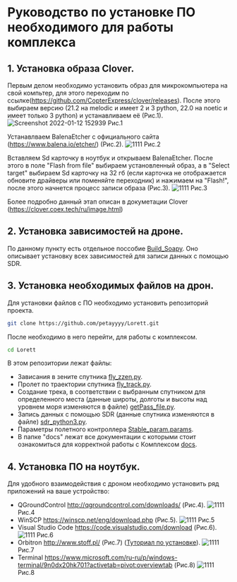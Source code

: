 # Руководство по установке ПО необходимого для работы комплекса
## 1. Установка образа Clover.
Первым делом необходимо установить образ для микрокомпьютера на свой компьтер, для этого переходим по ссылке(https://github.com/CopterExpress/clover/releases).
После этого выбираем версию (21.2 на melodic и имеет 2 и 3 python, 22.0 на noetic и имеет только 3 python) и устанавливаем её (Рис.1). 
![Screenshot 2022-01-12 152939](https://user-images.githubusercontent.com/47917455/149140584-21deaff7-a31d-41aa-a9a1-460f88e38719.png)
Рис.1 
  

Устанавлваем BalenaEtcher с официального сайта (https://www.balena.io/etcher/) (Рис.2).
![1111](https://user-images.githubusercontent.com/47917455/149141589-f634c9c3-120a-42ad-84e5-a0847fee4e3a.png)
Рис.2 
  
Вставляем Sd карточку в ноутбук и открываем BalenaEtcher. После этого в поле "Flash from file" выбираем установленный образ, а в "Select target" выбираем Sd  карточку на 32 гб (если карточка не отображается обновите драйверы или поменяйте переходник) и нажимаем на "Flash!", после этого начнется процесс записи образа (Рис.3).
![1111](https://user-images.githubusercontent.com/47917455/149143810-6cef51eb-1ff8-4ce0-99ec-dfdedf833457.png)
Рис.3  

Более подробно данный этап описан в докуметации Clover (https://clover.coex.tech/ru/image.html)
## 2. Установка зависимостей  на дроне.
По данному пункту есть отдельное поссобие [Build_Soapy](Build_Soapy.md). Оно описывает установку всех зависимостей для записи данных с помощью SDR.
## 3. Установка необходимых файлов на дрон.
Для установки файлов с ПО необходимо установить репозиторий проекта.
```bash
git clone https://github.com/petayyyy/Lorett.git
```
После необходимо в него перейти, для работы с комплексом.
```bash
cd Lorett
```
В этом репозитории лежат файлы:  
* Зависания в зените спутника [fly_zzen.py](https://github.com/petayyyy/Lorett/blob/main/fly_zzen.py).  
* Пролет по траектории спутника [fly_track.py](https://github.com/petayyyy/Lorett/blob/main/fly_track.py).  
* Создание трека, в соответствии с выбранным спутником для определенного места (данные широты, долготы и высоты над уровнем моря изменяются в файле)  [getPass_file.py](https://github.com/petayyyy/Lorett/blob/main/getPass_file.py).  
* Запись данных с помощью SDR (данные спутника изменяются в файле) [sdr_python3.py](https://github.com/petayyyy/Lorett/blob/main/sdr_python3.py).  
* Параметры полетного контроллера [Stable_param.params](https://github.com/petayyyy/Lorett/blob/main/FCU/Stable_param.params).  
* В папке "docs" лежат все документации с которыми стоит ознакомиться для корректной работы с Комплексом [docs](https://github.com/petayyyy/Lorett/tree/main/docs).
## 4. Установка ПО на ноутбук.
Для удобного взаимодействия с дроном необходимо установить ряд приложений на ваше устройство:  
* QGroundControl http://qgroundcontrol.com/downloads/  (Рис.4).
![1111](https://user-images.githubusercontent.com/47917455/149153282-13fe328c-e0c2-4188-8e9c-b607d4075244.png)
Рис.4  
* WinSCP https://winscp.net/eng/download.php (Рис.5).
![1111](https://user-images.githubusercontent.com/47917455/149153486-6111996a-a5e6-42cb-83a8-2918117dade3.png)
Рис.5  
* Visual Studio Code https://code.visualstudio.com/download (Рис.6).
![1111](https://user-images.githubusercontent.com/47917455/149154187-498e58cd-9e12-4158-a84f-8ae730595fc0.png)
Рис.6  
* Orbitron http://www.stoff.pl/ (Рис.7) ([Туториал по установке](https://r4uab.ru/orbitron-setting/)).
![1111](https://user-images.githubusercontent.com/47917455/149154711-bb0330cb-cfb7-4509-86ee-74b535ed665b.png)
Рис.7  
* Terminal https://www.microsoft.com/ru-ru/p/windows-terminal/9n0dx20hk701?activetab=pivot:overviewtab (Рис.8)
![1111](https://user-images.githubusercontent.com/47917455/149155466-e5472920-1825-4f7a-a8a3-e015c6e96308.png)
Рис.8  


